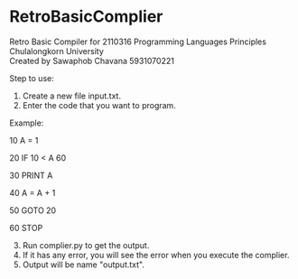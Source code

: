 # RetroBasicComplier
Retro Basic Compiler for 2110316 Programming Languages Principles Chulalongkorn University  
Created by Sawaphob Chavana 5931070221

Step to use:
1. Create a new file input.txt.
2. Enter the code that you want to program.

Example: 

10 A = 1

20 IF 10 < A 60

30 PRINT A

40 A = A + 1

50 GOTO 20

60 STOP

3. Run complier.py to get the output.
4. If it has any error, you will see the error when you execute the complier.
5. Output will be name "output.txt".
